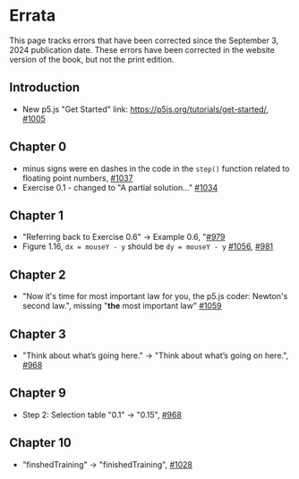 # Errata

This page tracks errors that have been corrected since the September 3, 2024 publication date. These errors have been corrected in the website version of the book, but not the print edition.

## Introduction

- New p5.js "Get Started" link: https://p5js.org/tutorials/get-started/, [#1005](https://github.com/nature-of-code/noc-book-2/issues/1005)

## Chapter 0

- minus signs were en dashes in the code in the `step()` function related to floating point numbers, [#1037](https://github.com/nature-of-code/noc-book-2/issues/1037)
- Exercise 0.1 - changed to "A partial solution..." [#1034](https://github.com/nature-of-code/noc-book-2/issues/1034)

## Chapter 1

- "Referring back to Exercise 0.6" -> Example 0.6, "[#979](https://github.com/nature-of-code/noc-book-2/pull/979)
- Figure 1.16, `dx = mouseY - y` should be `dy = mouseY - y` [#1056](https://github.com/nature-of-code/noc-book-2/pull/1056), [#981](https://github.com/nature-of-code/noc-book-2/issues/981)

## Chapter 2
- "Now it's time for most important law for you, the p5.js coder: Newton's second law.", missing "**the** most important law" [#1059](https://github.com/nature-of-code/noc-book-2/issues/1059)

## Chapter 3

- "Think about what’s going here." -> "Think about what’s going on here.", [#968](https://github.com/nature-of-code/noc-book-2/pull/968)

## Chapter 9

- Step 2: Selection table "0.1" -> "0.15", [#968](https://github.com/nature-of-code/noc-book-2/pull/968)

## Chapter 10

- "finshedTraining" -> "finishedTraining", [#1028](https://github.com/nature-of-code/noc-book-2/issues/1028)
